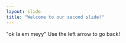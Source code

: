 ```yaml
---
layout: slide
title: "Welcome to our second slide!"
---
```

"ok la em meyy"
Use the left arrow to go back!